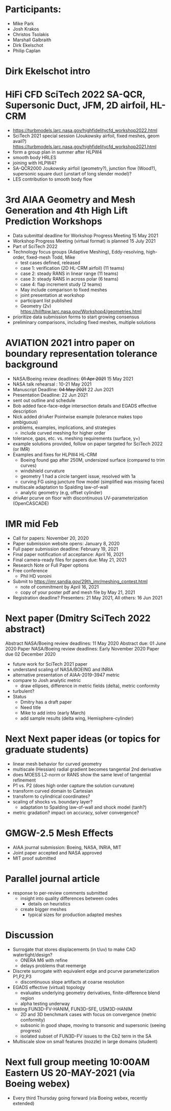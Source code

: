
# Participants:
- Mike Park
- Josh Krakos
- Christos Tsolakis
- Marshall Galbraith
- Dirk Ekelschot
- Philip Caplan

# Dirk Ekelschot intro

# HiFi CFD SciTech 2022 SA-QCR, Supersonic Duct, JFM, 2D airfoil, HL-CRM
  - https://turbmodels.larc.nasa.gov/highfidelitycfd_workshop2022.html
  - SciTech 2021 special session (Joukowsky airfoil, fixed meshes, geom avail?)
    https://turbmodels.larc.nasa.gov/highfidelitycfd_workshop2021.html
  - form a group plan in summer after HLPW4
  - smooth body HRLES
  - joining with HLPW4?
  - SA-QCR2000 Joukowsky airfoil (geometry?), junction flow (Wood?),
     supersonic square duct (unstart of long slender model)?
  - LES contribution to smooth body flow

# 3rd AIAA Geometry and Mesh Generation and 4th High Lift Prediction Workshops
  - Data submittal deadline for Workshop Progress Meeting 15 May 2021
  - Workshop Progress Meeting (virtual format) is planned 15 July 2021
  - Part of SciTech 2022
  - Technology focus groups (Adaptive Meshing), Eddy-resolving, high-order, fixed-mesh
    Todd, Mike
    - test cases defined, released
    - case 1: verification (2D HL-CRM airfoil) (11 teams)
    - case 2: steady RANS in linear range (11 teams)
    - case 3: steady RANS in across polar (6 teams)
    - case 4: flap increment study (2 teams)
    - May include comparison to fixed meshes
    - joint presentation at workshop
    - participant list published
    - Geometry (2v) https://hiliftpw.larc.nasa.gov/Workshop4/geometries.html
  - prioritize data submission forms to start growing consensus
  - preliminary comparisons, including fixed meshes, multiple solutions

# AVIATION 2021 intro paper on boundary representation tolerance background
- NASA/Boeing review deadlines: ~~01 Apr 2021~~ 15 May 2021
- NASA talk rehearsal : 10-21 May 2021
- Manuscript Deadline: ~~04 May 2021~~ 22 Jun 2021
- Presentation Deadline: 22 Jun 2021
- sent out outline and schedule
- Bob added face-face-edge intersection details and EGADS effective description
- Nick added drivAer Pointwise example (tolerance makes topo ambiguous)
- problems, examples, implications, and strategies
  - include curved meshing for higher order
- tolerance, gaps, etc. vs. meshing requirements (surface, y+)
- example solutions provided, follow on paper targeted for SciTech 2022 (or IMR)
- Examples and fixes for HLPW4 HL-CRM
  - Boeing found gap after 250M, undersized surface (compared to trim curves)
  - windshield curvature
  - geometry 1 had a circle tangent issue, resolved with 1a
  - curving FG using juncture flow model (simplified was missing faces)
- multiscale adaptation to Spalding law-of-wall
  - analytic geometry (e.g, offset cylinder)
- drivAer pcurve on floor with discontinuous UV-parameterization (OpenCASCADE)

# IMR mid Feb
- Call for papers: November 20, 2020
- Paper submission website opens:  January 8, 2020
- Full paper submission deadline: February 19, 2021
- Final paper notification of acceptance: April 16, 2021
- Final camera-ready files for papers due: May 21, 2021
- Research Note or Full Paper options
- Free conference
  - Phil HD voroini
- Submit to https://imr.sandia.gov/29th_imr/meshing_contest.html
  - note of commitment by April 16, 2021
  - copy of your poster pdf and mesh file by May 21, 2021
- Registration deadline? Presenters: 21 May 2021, All others: 16 Jun 2021

# Next paper (Dmitry SciTech 2022 abstract)
Abstract NASA/Boeing review deadlines: 11 May 2020
Abstract due: 01 June 2020
Paper NASA/Boeing review deadlines: Early November 2020
Paper due 02 December 2020
- future work for SciTech 2021 paper
- understand scaling of NASA/BOEING and INRIA
- alternative presentation of AIAA-2019-3947 metric
- compare to Josh analytic metric
  - draw ellipses, difference in metric fields (delta), metric conformity
- turbulent?
- Status
  - Dmitry has a draft paper
  - Need title
  - Mike to add intro (early March)
  - add sample results (delta wing, Hemisphere-cylinder)

# Next Next paper ideas (or topics for graduate students)
- linear mesh behavior for curved geometry
- multiscale (Hessian) radial gradient becomes tangential 2nd derivative
- does MOESS L2-norm or RANS show the same level of tangential refinement
- P1 vs. P2 (does high order capture the solution curvature)
- transform curved domain to Cartesian
- transform to cylindrical coordinates?
- scaling of shocks vs. boundary layer?
  - adaptation to Spalding law-of-wall and shock model (tanh?)
- metric gradation? impact on accuracy, solver convergence? 

# GMGW-2.5 Mesh Effects
- AIAA journal submission: Boeing, NASA, INRIA, MIT
- Joint paper accepted and NASA approved
- MIT proof submitted

# Parallel journal article
- response to per-review comments submitted
  - insight into quality differences between codes
    - details on heuristics
  - create bigger meshes
    - typical sizes for production adapted meshes

# Discussion
- Surrogate that stores displacements (in t/uv) to make CAD watertight/design?
  - ONERA M6 with refine
  - delays problems that reemerge
- Discrete surrogate with equivalent edge and pcurve parameterization P1,P2,P3
  - discontinuous slope artifacts at coarse resolution 
- EGADS effective (virtual) topology
  - evaluates underlying geometry derivatives, finite-difference blend region
  - alpha testing underway
- testing FUN3D-FV-HANIM, FUN3D-SFE, USM3D-HANIM
  - 2D and 3D benchmark cases with focus on convergence (metric conformity)
  - subsonic in good shape, moving to transonic and supersonic (seeing progress)
  - isolated subset of FUN3D-FV issues to the Cb2 term in the SA
- Multiscale slow on small features (nozzle) in large domains (student)

# Next full group meeting 10:00AM Eastern US 20-MAY-2021 (via Boeing webex)
- Every third Thursday going forward (via Boeing webex, recently extended)

